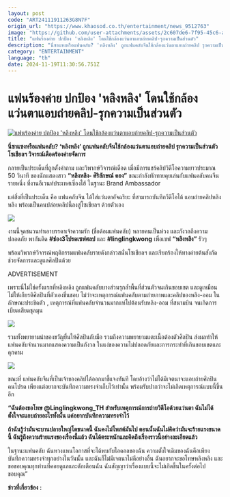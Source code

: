 ```yaml
---
layout: post
code: "ART24111911263G8N7F"
origin_url: "https://www.khaosod.co.th/entertainment/news_9512763"
image: "https://github.com/user-attachments/assets/2c607de6-7f95-45c6-a58d-fa8c13400fed"
title: "แฟนร้องค่าย ปกป้อง 'หลิงหลิง' โดนใช้กล้องแว่นตาแอบถ่ายคลิป-รุกความเป็นส่วนตัว"
description: "นี่ซาแซงหรือแฟนคลับ? 'หลิงหลิง' ถูกแฟนคลับจีนใช้กล้องแว่นตาแอบถ่ายคลิป รุกความเป็นส่วนตัว  โซเชียลฯ วิจารณ์เดือดร้องค่ายจัดการ"
category: "ENTERTAINMENT"
language: "th"
date: 2024-11-19T11:30:56.751Z
---
```


# แฟนร้องค่าย ปกป้อง 'หลิงหลิง' โดนใช้กล้องแว่นตาแอบถ่ายคลิป-รุกความเป็นส่วนตัว

[![แฟนร้องค่าย ปกป้อง 'หลิงหลิง' โดนใช้กล้องแว่นตาแอบถ่ายคลิป-รุกความเป็นส่วนตัว](https://www.khaosod.co.th/wpapp/uploads/2024/11/lingling191167-9.jpg "แฟนร้องค่าย ปกป้อง 'หลิงหลิง' โดนใช้กล้องแว่นตาแอบถ่ายคลิป-รุกความเป็นส่วนตัว")](https://www.khaosod.co.th/wpapp/uploads/2024/11/lingling191167-9.jpg)

**นี่ซาแซงหรือแฟนคลับ? ‘หลิงหลิง’ ถูกแฟนคลับจีนใช้กล้องแว่นตาแอบถ่ายคลิป รุกความเป็นส่วนตัว โซเชียลฯ วิจารณ์เดือดร้องค่ายจัดการ**

กลายเป็นประเด็นที่ถูกตั้งคำถาม และวิพากษ์วิจารณ์เดือด เมื่อมีการแชร์คลิปวิดีโอความยาวประมาณ 50 วินาที ของนักแสดงสาว **“หลิงหลิง- ศิริลักษณ์ คอง”** ขณะกำลังทักทายคุยเล่นกับแฟนคลับคนจีนรายหนึ่ง ที่งานอีเวนท์ประเทศเซี่องไฮ้ ในฐานะ Brand Ambassador

แต่สิ่งที่เป็นประเด็น คือ แฟนคลับจีน ได้ใส่แว่นตาอัจฉริยะ ที่สามารถบันทึกวีดีโอได้ แอบถ่ายคลิปหลิงหลิง พร้อมเป็นคนปล่อยคลิปนี้ลงสู่โซเชียลฯ ด้วยตัวเอง

[![](https://www.khaosod.co.th/wpapp/uploads/2024/11/lingling191167-2-300x200.jpg)](https://www.khaosod.co.th/wpapp/uploads/2024/11/lingling191167-2.jpg)

งานนี้จุดชนวนทำเอาบรรดาเจ้าความรัก (ชื่อด้อมแฟนคลับ) หลายคนเป็นห่วง และกังวลถึงความปลอดภัย พากันติด **#ช่อง3โปรดเซฟศลป** และ **#linglingkwong** เพื่อเซฟ **“หลิงหลิง”** รัวๆ

พร้อมวิพากษ์วิจารณ์พฤติกรรมแฟนคลับรายดังกล่าวสนั่นโซเชียลฯ และเรียกร้องให้ทางค่ายต้นสังกัดช่วยจัดการและดูแลศิลปินด้วย

ADVERTISEMENT

เพราะนี่ไม่ใช่ครั้งแรกที่หลิงหลิง ถูกแฟนคลับบางส่วนรุกล้ำพื้นที่ส่วนตัวจนเกินขอบเขต และดูเหมือนไม่ให้เกียรติศิลปินที่ตัวเองชื่นชอบ ไม่ว่าจะเหตุการณ์แฟนคลับตามถ่ายภาพและคลิปของหลิง-ออม ในลักษณะประชิดตัว , เหตุการณ์ที่แฟนคลับจำนวนมากแห่ไปต้อนรับหลิง-ออม ที่สนามบิน จนเกิดการเบียดเสียดชุลมุน

[![](https://www.khaosod.co.th/wpapp/uploads/2024/11/lingling191167-6.jpg)](https://www.khaosod.co.th/wpapp/uploads/2024/11/lingling191167-6.jpg)

รวมทั้งพยายามนำของขวัญยื่นให้ศิลปินกับมือ รวมถึงความพยายามแตะเนื้อต้องตัวศิลปิน ส่งผลทำให้แฟนคลับจำนวนมากแสดงความเป็นกังวล ในแง่ของความไม่ปลอดภัยและการกระทำที่เกินขอบเขตและคุกคาม

[![](https://www.khaosod.co.th/wpapp/uploads/2024/11/lingling191167.jpg)](https://www.khaosod.co.th/wpapp/uploads/2024/11/lingling191167.jpg)

ขณะที่ แฟนคลับจีนที่เป็นเจ้าของคลิปได้ออกมาชี้แจงทันที โดยอ้างว่าไม่ได้มีเจตนาจะแอบถ่ายศิลปินคนโปรด เพียงแต่อยากจะบันทึกความทรงจำเก็บไว้เท่านั้น พร้อมรับปากว่าจะไม่เกิดเหตุการณ์แบบนี้ขึ้นอีก

**“ฉันต้องขอโทษ @Linglingkwong\_TH สำหรับเหตุการณ์การถ่ายวิดีโอด้วยแว่นตา ฉันไม่ได้ตั้งใจจะแอบถ่ายอะไรทั้งนั้น แค่อยากบันทึกความทรงจำไว้**

**ถ้าฉันรู้ว่ามันจะบานปลายใหญ่โตขนาดนี้ ฉันคงไม่โพสต์มันไป ตอนนั้นฉันไม่คิดว่ามันจะร้ายแรงขนาดนี้ ฉันรู้ถึงความร้ายแรงของเรื่องนี้แล้ว ฉันได้ตระหนักและคิดถึงเรื่องราวนี้อย่างละเอียดแล้ว**

ในฐานะแฟนคลับ ฉันหวงแหนโอกาสที่จะได้พบกับไอดอลของฉัน ความตั้งใจเดิมของฉันคือเพียงบันทึกความทรงจำทุกอย่างในวันนั้น และฉันก็ไม่มีเจตนาไม่ดีอย่างอื่น ฉันอยากจะขอโทษหลิงหลิง และขอขอบคุณทุกท่านที่คอยดูแลและตักเตือนฉัน ฉันสัญญาว่าเรื่องแบบนี้จะไม่เกิดขึ้นในครั้งต่อไป ขอบคุณ”



**ข่าวที่เกี่ยวข้อง :**